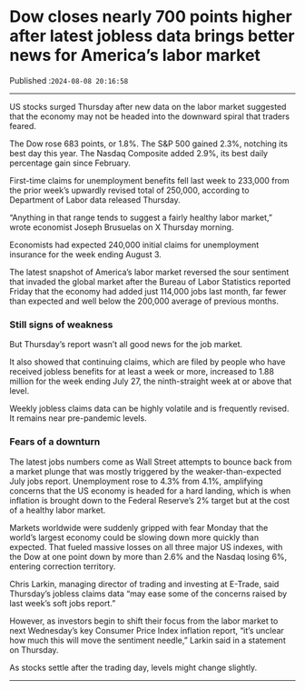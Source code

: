 # Dow closes nearly 700 points higher after latest jobless data brings better news for America’s labor market

Published :`2024-08-08 20:16:58`

---

US stocks surged Thursday after new data on the labor market suggested that the economy may not be headed into the downward spiral that traders feared.

The Dow rose 683 points, or 1.8%. The S&P 500 gained 2.3%, notching its best day this year. The Nasdaq Composite added 2.9%, its best daily percentage gain since February.

First-time claims for unemployment benefits fell last week to 233,000 from the prior week’s upwardly revised total of 250,000, according to Department of Labor data released Thursday.

“Anything in that range tends to suggest a fairly healthy labor market,” wrote economist Joseph Brusuelas on X Thursday morning.

Economists had expected 240,000 initial claims for unemployment insurance for the week ending August 3.

The latest snapshot of America’s labor market reversed the sour sentiment that invaded the global market after the Bureau of Labor Statistics reported Friday that the economy had added just 114,000 jobs last month, far fewer than expected and well below the 200,000 average of previous months.

### Still signs of weakness

But Thursday’s report wasn’t all good news for the job market.

It also showed that continuing claims, which are filed by people who have received jobless benefits for at least a week or more, increased to 1.88 million for the week ending July 27, the ninth-straight week at or above that level.

Weekly jobless claims data can be highly volatile and is frequently revised. It remains near pre-pandemic levels.

### Fears of a downturn

The latest jobs numbers come as Wall Street attempts to bounce back from a market plunge that was mostly triggered by the weaker-than-expected July jobs report. Unemployment rose to 4.3% from 4.1%, amplifying concerns that the US economy is headed for a hard landing, which is when inflation is brought down to the Federal Reserve’s 2% target but at the cost of a healthy labor market.

Markets worldwide were suddenly gripped with fear Monday that the world’s largest economy could be slowing down more quickly than expected. That fueled massive losses on all three major US indexes, with the Dow at one point down by more than 2.6% and the Nasdaq losing 6%, entering correction territory.

Chris Larkin, managing director of trading and investing at E-Trade, said Thursday’s jobless claims data “may ease some of the concerns raised by last week’s soft jobs report.”

However, as investors begin to shift their focus from the labor market to next Wednesday’s key Consumer Price Index inflation report, “it’s unclear how much this will move the sentiment needle,” Larkin said in a statement on Thursday.

As stocks settle after the trading day, levels might change slightly.

---

